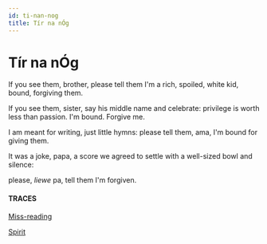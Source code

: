 ```yaml
---
id: ti-nan-nog
title: Tír na nÓg
---
```


# Tír na nÓg

If you see them, brother,
please tell them
I'm a rich, spoiled, white kid,
bound,
forgiving them.

If you see them, sister,
say his middle name
and celebrate:
privilege is worth less than passion.
I'm bound. Forgive me.

I am meant for writing,
just little hymns:
please tell them,
ama,
I'm bound for giving them.

It was a joke, papa,
a score we agreed to settle
with a well-sized bowl and silence:

please, _liewe_ pa,
tell them I'm forgiven.


#### TRACES

[Miss-reading](https://www.youtube.com/watch?v=iOdsAE8Mq7I&t=1207 "Natalie Merchant")

[Spirit](https://www.youtube.com/watch?v=g48_fqX7KJc "Johnny Clegg & friends")